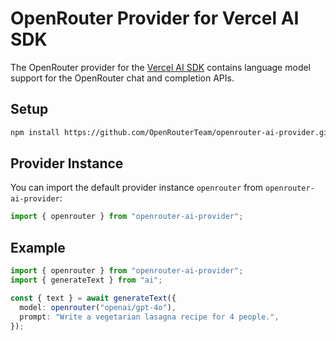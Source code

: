 # OpenRouter Provider for Vercel AI SDK

The OpenRouter provider for the [Vercel AI SDK](https://sdk.vercel.ai/docs)
contains language model support for the OpenRouter chat and completion APIs.

## Setup

```bash
npm install https://github.com/OpenRouterTeam/openrouter-ai-provider.git
```

## Provider Instance

You can import the default provider instance `openrouter` from `openrouter-ai-provider`:

```ts
import { openrouter } from "openrouter-ai-provider";
```

## Example

```ts
import { openrouter } from "openrouter-ai-provider";
import { generateText } from "ai";

const { text } = await generateText({
  model: openrouter("openai/gpt-4o"),
  prompt: "Write a vegetarian lasagna recipe for 4 people.",
});
```
